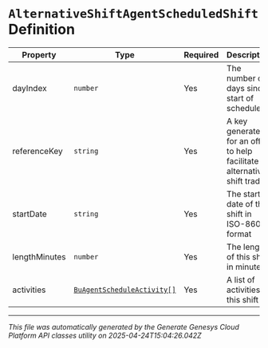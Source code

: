 # `AlternativeShiftAgentScheduledShift` Definition

| Property | Type | Required | Description |
|----------|------|----------|-------------|
| dayIndex | `number` | Yes | The number of days since start of schedule |
| referenceKey | `string` | Yes | A key generated for an offer to help facilitate alternative shift trading |
| startDate | `string` | Yes | The start date of this shift in ISO-8601 format |
| lengthMinutes | `number` | Yes | The length of this shift in minutes |
| activities | [`BuAgentScheduleActivity[]`](buagentscheduleactivity-definition.md) | Yes | A list of activities in this shift |

---

*This file was automatically generated by the Generate Genesys Cloud Platform API classes utility on 2025-04-24T15:04:26.042Z*